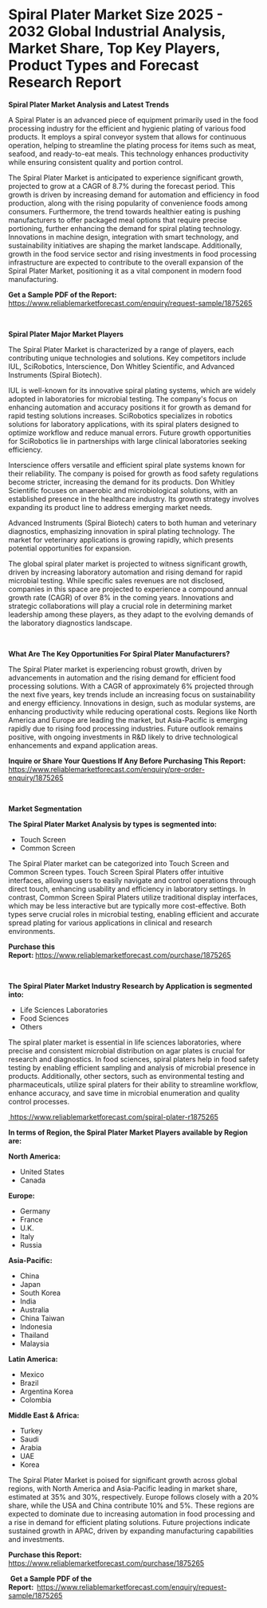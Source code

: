 <p><h1>Spiral Plater Market Size 2025 - 2032 Global Industrial Analysis, Market Share, Top Key Players, Product Types and Forecast Research Report</h1></p><p><strong>Spiral Plater Market Analysis and Latest Trends</strong></p>
<p><p>A Spiral Plater is an advanced piece of equipment primarily used in the food processing industry for the efficient and hygienic plating of various food products. It employs a spiral conveyor system that allows for continuous operation, helping to streamline the plating process for items such as meat, seafood, and ready-to-eat meals. This technology enhances productivity while ensuring consistent quality and portion control.</p><p>The Spiral Plater Market is anticipated to experience significant growth, projected to grow at a CAGR of 8.7% during the forecast period. This growth is driven by increasing demand for automation and efficiency in food production, along with the rising popularity of convenience foods among consumers. Furthermore, the trend towards healthier eating is pushing manufacturers to offer packaged meal options that require precise portioning, further enhancing the demand for spiral plating technology. Innovations in machine design, integration with smart technology, and sustainability initiatives are shaping the market landscape. Additionally, growth in the food service sector and rising investments in food processing infrastructure are expected to contribute to the overall expansion of the Spiral Plater Market, positioning it as a vital component in modern food manufacturing.</p></p>
<p><strong>Get a Sample PDF of the Report:&nbsp;</strong> <a href="https://www.reliablemarketforecast.com/enquiry/request-sample/1875265?utm_campaign=3135&utm_medium=2&utm_source=Github&utm_content=ia&utm_term=16042025&utm_id=spiral-plater">https://www.reliablemarketforecast.com/enquiry/request-sample/1875265</a></p>
<p>&nbsp;</p>
<p><strong>Spiral Plater Major Market Players</strong></p>
<p><p>The Spiral Plater Market is characterized by a range of players, each contributing unique technologies and solutions. Key competitors include IUL, SciRobotics, Interscience, Don Whitley Scientific, and Advanced Instruments (Spiral Biotech). </p><p>IUL is well-known for its innovative spiral plating systems, which are widely adopted in laboratories for microbial testing. The company's focus on enhancing automation and accuracy positions it for growth as demand for rapid testing solutions increases. SciRobotics specializes in robotics solutions for laboratory applications, with its spiral platers designed to optimize workflow and reduce manual errors. Future growth opportunities for SciRobotics lie in partnerships with large clinical laboratories seeking efficiency.</p><p>Interscience offers versatile and efficient spiral plate systems known for their reliability. The company is poised for growth as food safety regulations become stricter, increasing the demand for its products. Don Whitley Scientific focuses on anaerobic and microbiological solutions, with an established presence in the healthcare industry. Its growth strategy involves expanding its product line to address emerging market needs.</p><p>Advanced Instruments (Spiral Biotech) caters to both human and veterinary diagnostics, emphasizing innovation in spiral plating technology. The market for veterinary applications is growing rapidly, which presents potential opportunities for expansion.</p><p>The global spiral plater market is projected to witness significant growth, driven by increasing laboratory automation and rising demand for rapid microbial testing. While specific sales revenues are not disclosed, companies in this space are projected to experience a compound annual growth rate (CAGR) of over 8% in the coming years. Innovations and strategic collaborations will play a crucial role in determining market leadership among these players, as they adapt to the evolving demands of the laboratory diagnostics landscape.</p></p>
<p>&nbsp;</p>
<p><strong>What Are The Key Opportunities For Spiral Plater Manufacturers?</strong></p>
<p><p>The Spiral Plater market is experiencing robust growth, driven by advancements in automation and the rising demand for efficient food processing solutions. With a CAGR of approximately 6% projected through the next five years, key trends include an increasing focus on sustainability and energy efficiency. Innovations in design, such as modular systems, are enhancing productivity while reducing operational costs. Regions like North America and Europe are leading the market, but Asia-Pacific is emerging rapidly due to rising food processing industries. Future outlook remains positive, with ongoing investments in R&D likely to drive technological enhancements and expand application areas.</p></p>
<p><strong>Inquire or Share Your Questions If Any Before Purchasing This Report:</strong> <a href="https://www.reliablemarketforecast.com/enquiry/pre-order-enquiry/1875265?utm_campaign=3135&utm_medium=2&utm_source=Github&utm_content=ia&utm_term=16042025&utm_id=spiral-plater">https://www.reliablemarketforecast.com/enquiry/pre-order-enquiry/1875265</a></p>
<p>&nbsp;</p>
<p><strong>Market Segmentation</strong></p>
<p><strong>The Spiral Plater Market Analysis by types is segmented into:</strong></p>
<p><ul><li>Touch Screen</li><li>Common Screen</li></ul></p>
<p><p>The Spiral Plater market can be categorized into Touch Screen and Common Screen types. Touch Screen Spiral Platers offer intuitive interfaces, allowing users to easily navigate and control operations through direct touch, enhancing usability and efficiency in laboratory settings. In contrast, Common Screen Spiral Platers utilize traditional display interfaces, which may be less interactive but are typically more cost-effective. Both types serve crucial roles in microbial testing, enabling efficient and accurate spread plating for various applications in clinical and research environments.</p></p>
<p><strong>Purchase this Report:&nbsp;</strong><a href="https://www.reliablemarketforecast.com/purchase/1875265?utm_campaign=3135&utm_medium=2&utm_source=Github&utm_content=ia&utm_term=16042025&utm_id=spiral-plater">https://www.reliablemarketforecast.com/purchase/1875265</a></p>
<p>&nbsp;</p>
<p><strong>The Spiral Plater Market Industry Research by Application is segmented into:</strong></p>
<p><ul><li>Life Sciences Laboratories</li><li>Food Sciences</li><li>Others</li></ul></p>
<p><p>The spiral plater market is essential in life sciences laboratories, where precise and consistent microbial distribution on agar plates is crucial for research and diagnostics. In food sciences, spiral platers help in food safety testing by enabling efficient sampling and analysis of microbial presence in products. Additionally, other sectors, such as environmental testing and pharmaceuticals, utilize spiral platers for their ability to streamline workflow, enhance accuracy, and save time in microbial enumeration and quality control processes.</p></p>
<p><a href="https://www.reliablemarketforecast.com/spiral-plater-r1875265?utm_campaign=3135&utm_medium=2&utm_source=Github&utm_content=ia&utm_term=16042025&utm_id=spiral-plater">&nbsp;https://www.reliablemarketforecast.com/spiral-plater-r1875265</a></p>
<p><strong>In terms of Region, the Spiral Plater Market Players available by Region are:</strong></p>
<p>
    <p> <strong> North America: </strong>
        <ul>
            <li>United States</li>
            <li>Canada</li>
        </ul>
        </p> 
    <p> <strong> Europe: </strong>
        <ul>
            <li>Germany</li>
            <li>France</li>
            <li>U.K.</li>
            <li>Italy</li>
            <li>Russia</li>
        </ul>
        </p> 
    <p> <strong> Asia-Pacific: </strong>
        <ul>
            <li>China</li>
            <li>Japan</li>
            <li>South Korea</li>
            <li>India</li>
            <li>Australia</li>
            <li>China Taiwan</li>
            <li>Indonesia</li>
            <li>Thailand</li>
            <li>Malaysia</li>
        </ul>
        </p> 
    <p> <strong> Latin America: </strong>
        <ul>
            <li>Mexico</li>
            <li>Brazil</li>
            <li>Argentina Korea</li>
            <li>Colombia</li>
        </ul>
        </p> 
    <p> <strong> Middle East & Africa: </strong>
        <ul>
            <li>Turkey</li>
            <li>Saudi</li>
            <li>Arabia</li>
            <li>UAE</li>
            <li>Korea</li>
        </ul>
    </p>
    </p>
<p><p>The Spiral Plater Market is poised for significant growth across global regions, with North America and Asia-Pacific leading in market share, estimated at 35% and 30%, respectively. Europe follows closely with a 20% share, while the USA and China contribute 10% and 5%. These regions are expected to dominate due to increasing automation in food processing and a rise in demand for efficient plating solutions. Future projections indicate sustained growth in APAC, driven by expanding manufacturing capabilities and investments.</p></p>
<p><strong>Purchase this Report: </strong><a href="https://www.reliablemarketforecast.com/purchase/1875265?utm_campaign=3135&utm_medium=2&utm_source=Github&utm_content=ia&utm_term=16042025&utm_id=spiral-plater">https://www.reliablemarketforecast.com/purchase/1875265</a></p>
<p>&nbsp;<strong>Get a Sample PDF of the Report:&nbsp;&nbsp;</strong><a href="https://www.reliablemarketforecast.com/enquiry/request-sample/1875265?utm_campaign=3135&utm_medium=2&utm_source=Github&utm_content=ia&utm_term=16042025&utm_id=spiral-plater">https://www.reliablemarketforecast.com/enquiry/request-sample/1875265</a></p>
<p><strong></strong></p>
<p><p></p><p></p><p></p></p>